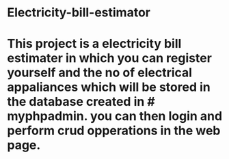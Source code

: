 # Electricity-bill-estimator
# This project is a electricity bill estimater in which you can register yourself and the no of electrical appaliances which will be stored in the database created in # myphpadmin. you can then login and perform crud opperations in the web page.
